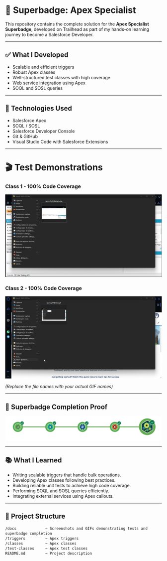 # 🚀 Superbadge: Apex Specialist

This repository contains the complete solution for the **Apex Specialist Superbadge**, developed on Trailhead as part of my hands-on learning journey to become a Salesforce Developer.

---

## ✅ What I Developed

- Scalable and efficient triggers
- Robust Apex classes
- Well-structured test classes with high coverage
- Web service integration using Apex
- SOQL and SOSL queries

---

## 🎯 Technologies Used

- Salesforce Apex
- SOQL / SOSL
- Salesforce Developer Console
- Git & GitHub
- Visual Studio Code with Salesforce Extensions

---

# 🎬 Test Demonstrations

### Class 1 - 100% Code Coverage
![Class 1 Test Passing](docs/class-test1.gif)


### Class 2 - 100% Code Coverage
![Class 2 Test Passing](docs/class-test2.gif)

*(Replace the file names with your actual GIF names)*

---

## 📸 Superbadge Completion Proof

![Superbadge Completed](docs/superbadge-completed.png)

---

## 📚 What I Learned

- Writing scalable triggers that handle bulk operations.
- Developing Apex classes following best practices.
- Building reliable unit tests to achieve high code coverage.
- Performing SOQL and SOSL queries efficiently.
- Integrating external services using Apex callouts.

---

## 📂 Project Structure

```plaintext
/docs             → Screenshots and GIFs demonstrating tests and superbadge completion
/triggers         → Apex triggers
/classes          → Apex classes
/test-classes     → Apex test classes
README.md         → Project description
